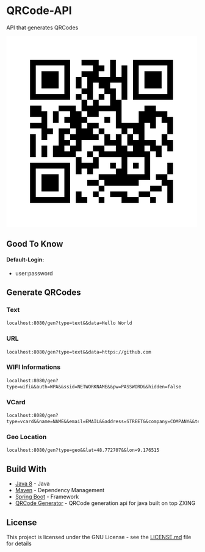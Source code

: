 # QRCode-API
API that generates QRCodes

![GitHub Profile Image](https://raw.githubusercontent.com/robineco/QRCode-API/master/QRCode_GitHub.png)

## Good To Know

#### Default-Login:
- user:password

## Generate QRCodes

### Text
```
localhost:8080/gen?type=text&&data=Hello World
```
### URL
```
localhost:8080/gen?type=text&&data=https://github.com
```

### WIFI Informations
```
localhost:8080/gen?type=wifi&&auth=WPA&&ssid=NETWORKNAME&&pw=PASSWORD&&hidden=false
```

### VCard
```
localhost:8080/gen?type=vcard&&name=NAME&&email=EMAIL&&address=STREET&&company=COMPANY&&tel=PHONE&&web=WEBSITE
```

### Geo Location
```
localhost:8080/gen?type=geo&&lat=48.772707&&lon=9.176515
```


## Build With

* [Java 8](https://www.java.com/de/) - Java
* [Maven](https://maven.apache.org/) - Dependency Management
* [Spring Boot](https://github.com/spring-projects/spring-boot) - Framework
* [QRCode Generator](https://github.com/kenglxn/QRGen) - QRCode generation api for java built on top ZXING

## License
This project is licensed under the GNU License - see the [LICENSE.md](LICENSE.md) file for details
